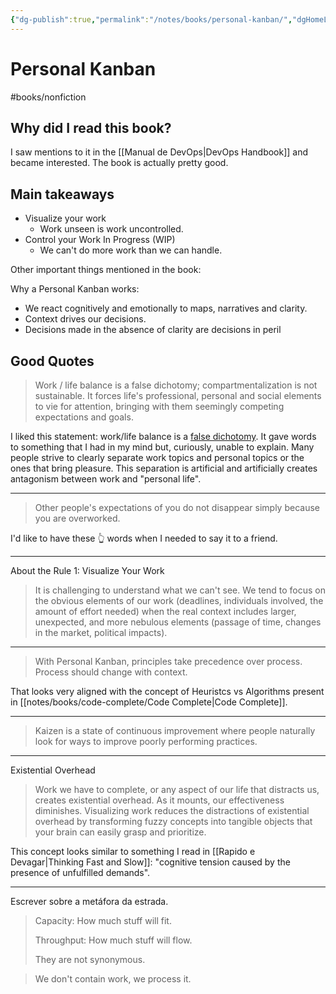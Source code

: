 ```yaml
---
{"dg-publish":true,"permalink":"/notes/books/personal-kanban/","dgHomeLink":true,"dgPassFrontmatter":false,"dgShowBacklinks":true,"dgShowLocalGraph":false}
---
```



# Personal Kanban

#books/nonfiction 

## Why did I read this book?

I saw mentions to it in the [[Manual de DevOps|DevOps Handbook]] and became interested. The book is actually pretty good.

## Main takeaways

- Visualize your work
    - Work unseen is work uncontrolled.
- Control your Work In Progress (WIP)
    - We can't do more work than we can handle.

Other important things mentioned in the book:

Why a Personal Kanban works:

- We react cognitively and emotionally to maps, narratives and clarity.
- Context drives our decisions.
- Decisions made in the absence of clarity are decisions in peril


## Good Quotes

> Work / life balance is a false dichotomy; compartmentalization is not sustainable. It forces life's professional, personal and social elements to vie for attention, bringing with them seemingly competing expectations and goals.

I liked this statement: work/life balance is a [false dichotomy](https://en.wikipedia.org/wiki/False_dilemma). It gave words to something that I had in my mind but, curiously, unable to explain. Many people strive to clearly separate work topics and personal topics or the ones that bring pleasure. This separation is artificial and artificially creates antagonism between work and "personal life".

---

> Other people's expectations of you do not disappear simply because you are overworked.

I'd like to have these 👆 words when I needed to say it to a friend.

---

About the Rule 1: Visualize Your Work

> It is challenging to understand what we can't see. We tend to focus on the obvious elements of our work (deadlines, individuals involved, the amount of effort needed) when the real context includes larger, unexpected, and more nebulous elements (passage of time, changes in the market, political impacts).

---

> With Personal Kanban, principles take precedence over process. Process should change with context.

That looks very aligned with the concept of Heuristcs vs Algorithms present in [[notes/books/code-complete/Code Complete|Code Complete]].

---

> Kaizen is a state of continuous improvement where people naturally look for ways to improve poorly performing practices.

---

Existential Overhead

> Work we have to complete, or any aspect of our life that distracts us, creates existential overhead. As it mounts, our effectiveness diminishes. Visualizing work reduces the distractions of existential overhead by transforming fuzzy concepts into tangible objects that your brain can easily grasp and prioritize.

This concept looks similar to something I read in [[Rapido e Devagar|Thinking Fast and Slow]]: "cognitive tension caused by the presence of unfulfilled demands".

---

Escrever sobre a metáfora da estrada.

> Capacity: How much stuff will fit.
> 
> Throughput: How much stuff will flow.
> 
> They are not synonymous.

> We don't contain work, we process it.


